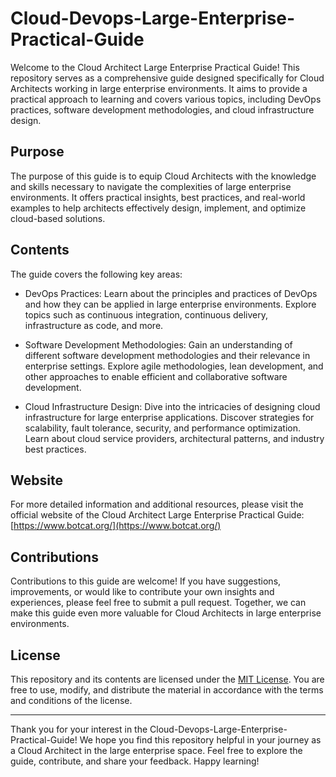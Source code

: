 # Cloud-Devops-Large-Enterprise-Practical-Guide

Welcome to the Cloud Architect Large Enterprise Practical Guide! This repository serves as a comprehensive guide designed specifically for Cloud Architects working in large enterprise environments. It aims to provide a practical approach to learning and covers various topics, including DevOps practices, software development methodologies, and cloud infrastructure design.

## Purpose

The purpose of this guide is to equip Cloud Architects with the knowledge and skills necessary to navigate the complexities of large enterprise environments. It offers practical insights, best practices, and real-world examples to help architects effectively design, implement, and optimize cloud-based solutions.

## Contents

The guide covers the following key areas:

- DevOps Practices: Learn about the principles and practices of DevOps and how they can be applied in large enterprise environments. Explore topics such as continuous integration, continuous delivery, infrastructure as code, and more.

- Software Development Methodologies: Gain an understanding of different software development methodologies and their relevance in enterprise settings. Explore agile methodologies, lean development, and other approaches to enable efficient and collaborative software development.

- Cloud Infrastructure Design: Dive into the intricacies of designing cloud infrastructure for large enterprise applications. Discover strategies for scalability, fault tolerance, security, and performance optimization. Learn about cloud service providers, architectural patterns, and industry best practices.

## Website

For more detailed information and additional resources, please visit the official website of the Cloud Architect Large Enterprise Practical Guide: [https://www.botcat.org/](https://www.botcat.org/)

## Contributions

Contributions to this guide are welcome! If you have suggestions, improvements, or would like to contribute your own insights and experiences, please feel free to submit a pull request. Together, we can make this guide even more valuable for Cloud Architects in large enterprise environments.

## License

This repository and its contents are licensed under the [MIT License](LICENSE). You are free to use, modify, and distribute the material in accordance with the terms and conditions of the license.

---

Thank you for your interest in the Cloud-Devops-Large-Enterprise-Practical-Guide! We hope you find this repository helpful in your journey as a Cloud Architect in the large enterprise space. Feel free to explore the guide, contribute, and share your feedback. Happy learning!
